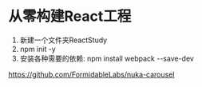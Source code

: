 # 从零构建React工程
1. 新建一个文件夹ReactStudy
2. npm init -y
3. 安装各种需要的依赖:
npm install webpack --save-dev

https://github.com/FormidableLabs/nuka-carousel


